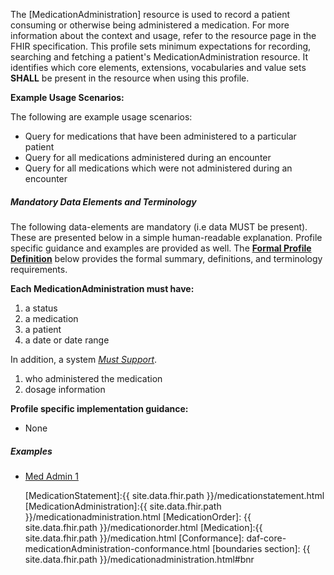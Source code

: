 
The [MedicationAdministration] resource is used to record a patient consuming or otherwise being administered a medication.  For more information about the context and usage, refer to the resource page in the FHIR specification.  This profile sets minimum expectations for recording, searching and fetching a patient's MedicationAdministration resource. It identifies which core elements, extensions, vocabularies and value sets **SHALL** be present in the resource when using this profile.

**Example Usage Scenarios:**

The following are example usage scenarios:

- Query for medications that have been administered to a particular patient
- Query for all medications administered during an encounter
- Query for all medications which were not administered during an encounter

##### Mandatory Data Elements and Terminology

The following data-elements are mandatory (i.e data MUST be present). These are presented below in a simple human-readable explanation.  Profile specific guidance and examples are provided as well.  The [**Formal Profile Definition**](#profile) below provides the  formal summary, definitions, and terminology requirements.

**Each MedicationAdministration must have:**

1.  a status
1.  a medication
1.  a patient
1.  a date or date range

In addition, a system [*Must Support*](http://hl7.org/FHIR/us/daf/2016Sep/daf-core.html#mustsupport).

1. who administered the medication
2. dosage information

**Profile specific implementation guidance:**

*  None

##### Examples

- [Med Admin 1](MedicationAdministration-medadmin-1.html)


  [Medication Clinical Drug (RxNorm)]: valueset-daf-medication-codes.html
  [MedicationOrderStatus]: http://hl7.org/fhir/us/daf/valueset-medication-order-status.html
[MedicationAdministrationStatus]: http://hl7.org/fhir/us/daf/valueset-medication-Administration-status.html
[MedicationStatement]:{{ site.data.fhir.path }}/medicationstatement.html
[MedicationAdministration]:{{ site.data.fhir.path }}/medicationadministration.html
 [MedicationOrder]: {{ site.data.fhir.path }}/medicationorder.html
 [Medication]:{{ site.data.fhir.path }}/medication.html
 [Conformance]: daf-core-medicationAdministration-conformance.html
 [boundaries section]: {{ site.data.fhir.path }}/medicationadministration.html#bnr
